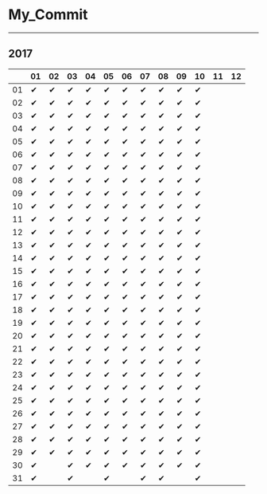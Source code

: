 # My_Commit

---

## 2017

|  |01|02|03|04|05|06|07|08|09|10|11|12|
|----|----|----|----|----|----|----|----|----|----|----|----|----|
|01|✔ |✔ |✔ |✔ |✔ |✔ |✔ |✔ |✔ |✔ |  |  |
|02|✔ |✔ |✔ |✔ |✔ |✔ |✔ |✔ |✔ |✔ |  |  |
|03|✔ |✔ |✔ |✔ |✔ |✔ |✔ |✔ |✔ |✔ |  |  |
|04|✔ |✔ |✔ |✔ |✔ |✔ |✔ |✔ |✔ |✔ |  |  |
|05|✔ |✔ |✔ |✔ |✔ |✔ |✔ |✔ |✔ |✔ |  |  |
|06|✔ |✔ |✔ |✔ |✔ |✔ |✔ |✔ |✔ |✔ |  |  |
|07|✔ |✔ |✔ |✔ |✔ |✔ |✔ |✔ |✔ |✔ |  |  |
|08|✔ |✔ |✔ |✔ |✔ |✔ |✔ |✔ |✔ |✔ |  |  |
|09|✔ |✔ |✔ |✔ |✔ |✔ |✔ |✔ |✔ |✔ |  |  |
|10|✔ |✔ |✔ |✔ |✔ |✔ |✔ |✔ |✔ |✔ |  |  |
|11|✔ |✔ |✔ |✔ |✔ |✔ |✔ |✔ |✔ |✔ |  |  |
|12|✔ |✔ |✔ |✔ |✔ |✔ |✔ |✔ |✔ |✔ |  |  |
|13|✔ |✔ |✔ |✔ |✔ |✔ |✔ |✔ |✔ |✔ |  |  |
|14|✔ |✔ |✔ |✔ |✔ |✔ |✔ |✔ |✔ |✔ |  |  |
|15|✔ |✔ |✔ |✔ |✔ |✔ |✔ |✔ |✔ |✔ |  |  |
|16|✔ |✔ |✔ |✔ |✔ |✔ |✔ |✔ |✔ |✔ |  |  |
|17|✔ |✔ |✔ |✔ |✔ |✔ |✔ |✔ |✔ |✔ |  |  |
|18|✔ |✔ |✔ |✔ |✔ |✔ |✔ |✔ |✔ |✔ |  |  |
|19|✔ |✔ |✔ |✔ |✔ |✔ |✔ |✔ |✔ |✔ |  |  |
|20|✔ |✔ |✔ |✔ |✔ |✔ |✔ |✔ |✔ |✔ |  |  |
|21|✔ |✔ |✔ |✔ |✔ |✔ |✔ |✔ |✔ |✔ |  |  |
|22|✔ |✔ |✔ |✔ |✔ |✔ |✔ |✔ |✔ |✔ |  |  |
|23|✔ |✔ |✔ |✔ |✔ |✔ |✔ |✔ |✔ |✔ |  |  |
|24|✔ |✔ |✔ |✔ |✔ |✔ |✔ |✔ |✔ |✔ |  |  |
|25|✔ |✔ |✔ |✔ |✔ |✔ |✔ |✔ |✔ |✔ |  |  |
|26|✔ |✔ |✔ |✔ |✔ |✔ |✔ |✔ |✔ |✔ |  |  |
|27|✔ |✔ |✔ |✔ |✔ |✔ |✔ |✔ |✔ |✔ |  |  |
|28|✔ |✔ |✔ |✔ |✔ |✔ |✔ |✔ |✔ |✔ |  |  |
|29|✔ |✔ |✔ |✔ |✔ |✔ |✔ |✔ |✔ |✔ |  |  |
|30|✔ |  |✔ |✔ |✔ |✔ |✔ |✔ |✔ |✔ |  |  |
|31|✔ |  |✔ |  |✔ |  |✔ |✔ |  |✔ |  |  |
